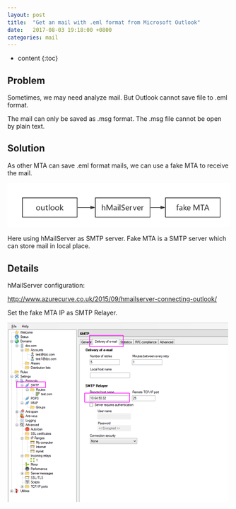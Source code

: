 ```yaml
---
layout: post
title:  "Get an mail with .eml format from Microsoft Outlook"
date:   2017-08-03 19:18:00 +0800
categories: mail
---
```


* content
{:toc}

## Problem

Sometimes, we may need analyze mail. But Outlook cannot save file to .eml format. 

The mail can only be saved as .msg format. The .msg file cannot be open by plain text.

## Solution

As other MTA can save .eml format mails, we can use a fake MTA to receive the mail.

![](https://raw.githubusercontent.com/deniswu1202/jekyll_pages/master/pic/20170803.1.png)

Here using  hMailServer as SMTP server. Fake MTA is a SMTP server which can store mail in local place.

## Details

hMailServer configuration:

http://www.azurecurve.co.uk/2015/09/hmailserver-connecting-outlook/

Set the fake MTA IP as SMTP Relayer.

![](https://raw.githubusercontent.com/deniswu1202/jekyll_pages/master/pic/0803.png)


